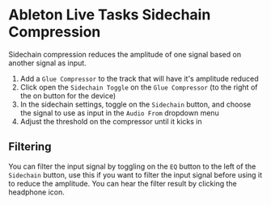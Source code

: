 # Ableton Live Tasks Sidechain Compression

Sidechain compression reduces the amplitude of one signal based on another signal as input.

1. Add a `Glue Compressor` to the track that will have it's amplitude reduced
2. Click open the `Sidechain Toggle` on the `Glue Compressor` (to the right of the on button for the device)
3. In the sidechain settings, toggle on the `Sidechain` button, and choose the signal to use as input in the `Audio From` dropdown menu
4. Adjust the threshold on the compressor until it kicks in

## Filtering

You can filter the input signal by toggling on the `EQ` button to the left of the `Sidechain` button, use this if you want to filter the input signal before using it to reduce the amplitude. You can hear the filter result by clicking the headphone icon.
